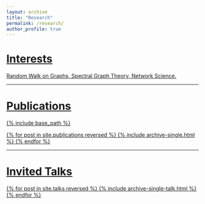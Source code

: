 ```yaml
---
layout: archive
title: "Research"
permalink: /research/
author_profile: true
---
```


# <u>Interests<u>
Random Walk on Graphs, Spectral Graph Theory, Network Science.

***

# <u>Publications<u>
{% include base_path %}

{% for post in site.publications reversed %}
  {% include archive-single.html %}
{% endfor %}

***
# <u>Invited Talks</u>
{% for post in site.talks reversed %}
  {% include archive-single-talk.html %}
{% endfor %}
